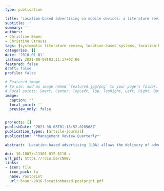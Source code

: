 ```yaml
---
type: publication

title: 'Location-based advertising on mobile devices: a literature review and analysis'
subtitle: ''
summary: ''
authors:
- Christine Bauer
- Christine Strauss
tags: [systematic literature review, location-based systems, location-based advertising, location-based marketing, mobile advertising, advertising, context adaptivity, targeted advertising]
categories: []
date: '2016-01-01'
lastmod: 2021-08-08T03:11:17+02:00
featured: false
draft: false
profile: false

# Featured image
# To use, add an image named `featured.jpg/png` to your page's folder.
# Focal points: Smart, Center, TopLeft, Top, TopRight, Left, Right, BottomLeft, Bottom, BottomRight.
image:
  caption: ''
  focal_point: ''
  preview_only: false


projects: []
publishDate: '2021-08-08T01:13:52.020568Z'
publication_types: [article-journal]
publication: '*Management Review Quarterly*'

abstract: 'Location-based advertising (LBA) allows the delivery of advertising messages to consumers in places that are known for their particular high and positive advertising effect. While LBA is recognized for static roadside billboards and the Web, LBA can now be found on mobile devices. This mobile advertising adds valuable opportunities for companies: It allows consumers to be addressed (i) individually, (ii) based on their current location, and (iii) dynamically in real-time; furthermore, (iv) content may be replaced quickly by remote access. Accordingly, within the mobile marketing domain, LBA on mobile devices turns over a new leaf. This young research field is interdisciplinary at its core and marketing and technical experts expect major impetus. To contribute to this growing field, we systematically analyze and evaluate existing literature in the field of LBA on mobile devices, and present the results of six analyses. By building bridges between the involved disciplines, we present existing research in a condensed, concise and evaluating form which will support researchers in orienting for future research in the field. Furthermore, we pinpoint selected “white spots” in research and draw attention to promising areas for future research and directions of future development trends.'

doi: 10.1007/s11301-015-0118-z
url_pdf: https://rdcu.be/cNhBv
links: 
- icon: file
  icon_pack: fa
  name: Postprint
  url: bauer-2016-locationbased-postprint.pdf
---
```

